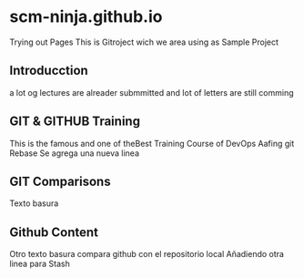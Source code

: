 # scm-ninja.github.io
Trying out Pages
This is Gitroject wich we area using as Sample Project

## Introducction
a lot og lectures are alreader submmitted
and lot of letters are still comming

## GIT & GITHUB Training
This is the famous and one of theBest Training Course of DevOps
Aafing git Rebase
Se agrega una nueva linea

## GIT Comparisons
Texto basura

## Github Content
Otro texto basura compara github con el repositorio local
Añadiendo otra linea para Stash